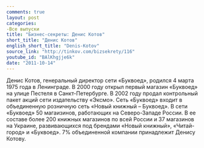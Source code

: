 ```yaml
---
comments: true
layout: post
categories:
-Все выпуски
title: "Бизнес-секреты: Денис Котов"
short_title: "Денис Котов"
english_short_title: "Denis-Kotov"
source_link: "http://tinkov.com/bizsekrety/116"
youtube_id: "BAlKhgjje6k"
date: "2011-10-14"
---
```

Денис Котов, генеральный директор сети «Буквоед», родился 4 марта 1975 года в Ленинграде. В 2000 году открыл первый магазин «Буквоед» на улице Пестеля в Санкт-Петербурге. В 2002 году продал контрольный пакет акций сети издательству «Эксмо». Сеть «Буквоед» входит в объединенную розничную сеть «Новый книжный – Буквоед». В сети «Буквоед» 50 магаизинов, работающих на Северо-Западе России. В ее составе более 200 книжных магазинов по всей России и 37 магазинов на Украине, развивающихся под брендами «Новый книжный», «Читай-город» и «Буквоед». 7% объединенной компании принадлежит Денису Котову.
